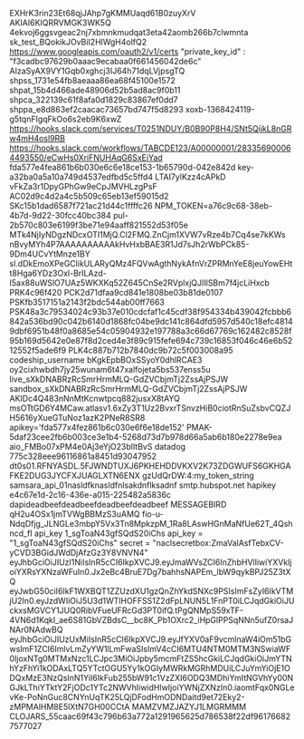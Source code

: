 EXHrK3rin23Et68qjJAhp7gKMMUaqd61B0zuyXrV AKIAI6KIQRRVMGK3WK5Q
4ekvoj6ggsvgeac2nj7xbmnkmudqat3eta42aomb266b7clwmnta
sk_test_BQokikJOvBiI2HlWgH4olfQ2
https://www.googleapis.com/oauth2/v1/certs
"private_key_id" : "f3cadbc97629b0aaac9ecabaa0f661456042de6c"
AIzaSyAX9VY1Gqb0xghcj3IJ64h71dqLVjpsgTQ
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
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
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
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
xoxb-1368424119-g5tqnFIgqFkOo6s2eb9K6xwZ
https://hooks.slack.com/services/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
https://hooks.slack.com/workflows/TABCDE123/A00000001/283356900064493550/eCwHs0XriFNUHAqG6SxEiYad
fda577e4fea861b6b030e6c6e18ce153-1b65790d-042e842d
key-a32ba0a5a10a749d4537edfbd5c5ffd4
LTAI7ylKzz4cAPkD
vFkZa3r1DpyGPhGw9eCpJMVHLzgPsF
AC02d9c4d2a4c5b509c65eb13ef59015d2
SKc15b1dad6587f721ac21d44c1ffffc26
NPM_TOKEN=a76c9c68-38eb-4b7d-9d22-30fcc40bc384
pul-2b570c803e6199f3be71e94aaff821552d53f05e
MTk4NjIyNDgzNDcxOTI1MjQ.Cl2FMQ.ZnCjm1XVW7vRze4b7Cq4se7kKWs
nBvyMYh4P7AAAAAAAAAAkHvHxbBAE3R1Jd7sJh2rWbPCk85-9Dm4UCvYtMnze1BY
sl.dDkEmoXPeGClikULARyQMz4FQVwAgthNykAfnVrZPRMnYeE8jeuYowEHtt8Hga6YDz3Oxl-BrILAzd-I5ax88uWSlO7UAz5WKXKq52Z645CnSe2RVplxjQJIIlSBm7f4jcLiHxcb
PRK4c96f420
PCK2d71dfaa9cd841e1808be03b81de0107
PSKfb3517151a2143f2bdc544ab00ff7663
PSK48a3c79534024c93b37e010cdcfaf1c45cdf38f954334b439042fcbbb6842a536bd90c042b6140d1868fc04be9dc141c864dfd5957d540c18efc48149dbf6951b48f0a8685e54c05904932e197788a3c66d67769c162482c8528f95b169d5642e0e87f8d2ced4e3f89c915fefe694c739c16853f046c46e6b5212552f5ade6f9
PLK4c887b712b7840dc9b72c5f003008a95
codeship_username
bKgkEpbBOxSSyoY0dhlRCAE3
oy2cixhwbdh7jy25wunam6t47xalfojeta5bs537enss5u
live_sXkDNABRzRcSmrHrmMLQ-GdZVCbjmTj2ZssAjPSJW
sandbox_sXkDNABRzRcSmrHrmMLQ-GdZVCbjmTj2ZssAjPSJW
AKIDc4Q483nNnMtKcnwtpcq882jusxX8tAYQ
msOTtGD6Y4MCaw.atlasv1.6xZy3T1Uz2BvxrTSnvzHiB0ciotRnSuZsbvCQZJH5616yXueGTuNoz1azK2PNeR8SR8
apikey='fda577x4fez861b6c030e6f6e18de152'
PMAK-5daf23cee2fb6b003ce3e1b4-5268d73d7b978d66a5ab6b180e2278e9ea
aio_FMBo07xPM4e0Aj3eYjO23blItBvS
datadog 775c328eee96116861a8451d93047952
dt0s01.RFNYASDL.5FJWNDTUXJ6PKHEHDDVKXV2K73ZDGWUFS6GKHGAFKE2DUG3JYCFXJUAGLXTN6ENX
gzUdQrDW:4:my_token_string
samsara_api_01nasldfknasldfnlsakdnflksadnf
smtp.hubspot.net
hapikey e4c67e1d-2c16-436e-a015-225482a5836c
dapideadbeefdeadbeefdeadbeefdeadbeef
MESSAGEBIRD qH2u4OSx1jmTVWgBBMzS3uAMQ
fio-u-NdqDfjg_JLNGLe3mbpY5Vx3Tn8MpkzpM_1Ra8LAswHGnMaNfUe62T_4Qshncd_fI
api_key 1_sgToaN43gfSQdS20iChs
api_key = "1_sgToaN43gfSQdS20iChs"
secret = "naclsecretbox:ZmaValAsfTebxCV-yCVD3BGidJWdDjAfzGz3Y8VNVN4"
eyJhbGciOiJIUzI1NiIsInR5cCI6IkpXVCJ9.eyJmaWVsZCI6InZhbHVlIiwiYXVkIjoiYXRsYXNzaWFuIn0.Jx2eBc4BruE7Dg7bahhsNAPEm_lbW9qykBPJ25Z3tXQ
eyJwbG50ciI6IkF1WXBQT1ZZUzdXU1gzQnZhYkdSNXc9PSIsImFsZyI6IkVTMjU2In0.eyJzdWIiOiJ5U3d1WTlHOFFSS1Z2dFpLNUN5L1FnPT0iLCJqdGkiOiJUckxsMGVCY1JUQ0RibVFueUFRcGd3PT0ifQ.tPgQNMpS59xTF-4VN6d1KqkI_ae6S81GbVZBdsC__bc8K_Pb1OXrc2_iHpGlPPSqNNn5ufZ0rsaJNAr0NAdwBQ
eyJhbGciOiJIUzUxMiIsInR5cCI6IkpXVCJ9.eyJfYXV0aF9vcmlnaW4iOm51bGwsImF1ZCI6ImlvLmZyYW1lLmFwaSIsImV4cCI6MTU4NTM0MTM3NSwiaWF0IjoxNTg0MTMxNzc1LCJpc3MiOiJpby5mcmFtZS5hcGkiLCJqdGkiOiJmYTNhYzFhYi1kODAxLTQ5YTctOGU5Yy1kOGIyMWRkMGRhMDUiLCJuYmYiOjE1ODQxMzE3NzQsInN1YiI6IkFub255bW91c1VzZXI6ODQ3MDhiYmItNGVhYy00NGJkLThiYTktY2FjODc1YTc2NWVhIiwidHlwIjoiYWNjZXNzIn0.iaomtFqx0NGLevKe-PoNnGuc8CNYnUqTK25LQjDFodHmODNDaitd9et72Eky2-zMPMAlHM8E5lXtN7GH00CCtA
MAMZVMZJAZYJ1LMGRMMM
CLOJARS_55caac69f43c796b63a772a1291965625d786538f22df961766827577027
